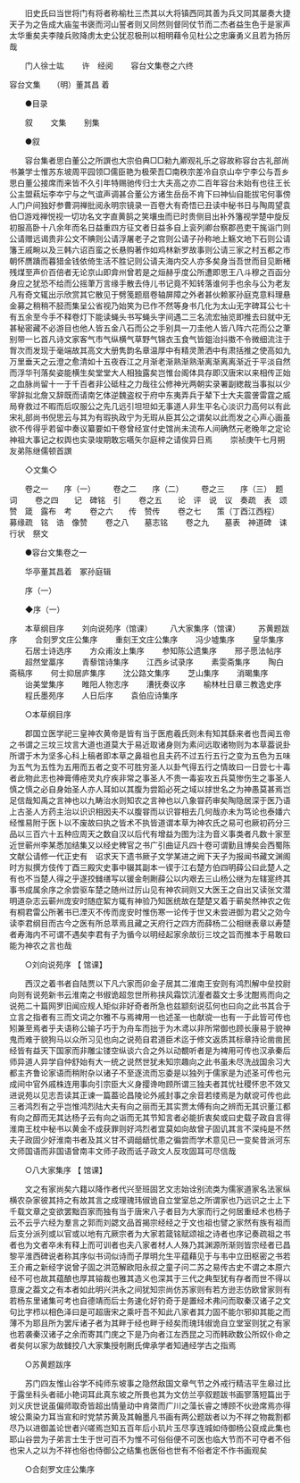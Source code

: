 <!-- { "loadSidebar": true } -->
　　旧史氏曰当世将门有将者称榆杜三杰其以大将镇西同其善为兵又同其屡奏大捷天子为之告成大庙玺书褒而河山誓者则又同然则督同仗节而二杰者益生色于是家声太华重矣夫李陵兵败降虏太史公犹忍极刑以相明藉令见杜公之忠廉勇义且若为扬厉哉 

　　门人徐士竑 
　　许　经阅 
　　容台文集卷之六终












容台文集　　（明）董其昌 着 

　　●目录 

　　叙 
　　文集 
　　别集 

　　●叙 

　　容台集者思白董公之所譔也大宗伯典□□勑九卿观礼乐之容故称容台古礼部尚书兼学士惟苏东坡周平园领□儒臣艳为极荣吾□南秩宗差冷自京山夲宁李公与吾乡思白董公接席而来皆不久引年特赐驰传归士大夫高之亦二百年容台未始有也往王长公主盟萟坛李夲宁与之气谊声调甚合董公方诸生岳岳不肯下曰神仙自能拔宅何事傍人门户间独好参曹洞禅批阅永明宗镜录一百卷大有奇悟已丑读中秘书日与陶周望袁伯□游戏禅悦视一切功名文字直黄鹄之笑壤虫而已时贵侧目出补外籓视学楚中旋反初服高卧十八余年而名日益重四方征文者日益多自上衮列卿台察郡邑吏干旄诣门则公请赠远谒贵非公文不賟则公请浮屠老子之宫则公请子孙称地上觞文地下石则公请籓王戚畹以及三韩六诏百蛮之长悬购著作如鸡林新罗故事则公请三家之村五都之市朝怀赝蹪而暮猎金钱依倚生活不胜记则公请夫海内交人亦多矣身当吾世而目见断楮残煤至声价百倍者无论京山即弇州曾若是之烜赫乎度公所遭即思王八斗穆之百函分身应之犹恐不给而公摇茟万言缘手散去侍儿书记竟不知转落谁何手也余与公为老友凡有奇文辄出示欣赏其它散见于劈笺题扇卷轴屏障之外者甚伙赖冢孙庭克意料理悬金募之稍稍不胫而集呈公省视乃始笑为已作不然等身书几化为太山无字碑耳公七十有五余至今手不释卷灯下能读蝇头书写蝇头字间遇二三名流宏抽览即推去曰就中无甚秘密藏不必游目也他人皆五金八石而公之手别具一刀圭他人皆八阵六花而公之茟别带一匕首凡诗文家客气市气纵横气草野气锦衣玉食气皆鉏治抖擞不令微细流注于胷次而发现于毫端故其高文大册隽韵名章温厚中有精灵萧洒中有肃括推之使高如九万里垂天之云澄之愈清如十五夜吞江之月渐老渐熟渐熟渐离渐离离渐近于平淡自然而浮华刊落矣姿能横生矣堂堂大人相独露矣岂惟台阁体具存即汉唐宋以来相传正始之血脉尚留十一于千百者非公砥柱之力哉往公修神光两朝实录署副緫裁当事拟以少宰辞拟北詹又辞既而请南乞体逆魏盗权于府中东夷弄兵于辇下士大夫震詟雷霆之威局脊救过不暇而后叹服公之先几远引坦坦如无事道人非生平名心淡识力高何以有此宋礼部尚书倪思云与其为有瑕执政宁为无瑕从臣其公之谓矣以此而发之心声心画虽欲不传得乎若留中奏议纂要如干卷曾经宣付史馆尚未流布人间确然元老晚年之定论神祖大事记之权舆也实录竣期敢忘嚆矢尔庭梓之请俟异日焉 
　　崇祯庚午七月朔友弟陈继儒顿首譔 

　　◇文集◇ 

　　卷之一　　序（一） 
　　卷之二　　序（二） 
　　卷之三　　序（三）　题词 
　　卷之四　　记　碑铭　引 
　　卷之五　　论　评　说　议　奏疏　表　颂　赞　箴　露布　考 
　　卷之六　　传　赞传 
　　卷之七　　策（丁酉江西程）　募缘疏　铭　诰　像赞 
　　卷之八　　墓志铭 
　　卷之九　　墓表　神道碑　诔　行状　祭文 

　　●容台文集卷之一 

　　华亭董其昌着　冢孙庭辑 

　　序（一） 

　　◆序（一） 

　　本草纲目序 
　　刘向说苑序（馆课） 
　　八大家集序（馆课） 
　　苏黄题跋序 
　　合刻罗文庄公集序 
　　重刻王文庄公集序 
　　冯少墟集序 
　　皇华集序 
　　石居士诗选序 
　　方众甫汝上集序 
　　参知陈公遗集序 
　　邢子愿法帖序 
　　超然堂藁序 
　　青藜馆诗集序 
　　江西乡试录序 
　　素雯斋集序 
　　陶白斋稿序 
　　何士抑居庐集序 
　　沈公路文集序 
　　芝山集序 
　　消暍集序 
　　诒美堂集序 
　　睢阳人物志序 
　　漕抚奏议序 
　　榆林杜日章三教逸史序 
　　程氏墨苑序 
　　人日后序 
　　袁伯应诗集序 

　　○本草纲目序 

　　郡国立医学祀三皇神农黄帝是皆有当于医庖羲氏则未有知其繇来者也吾闻五帝之书谓之三坟三坟言大道也道莫大于易近取诸身则为素问远取诸物则为本草葢说卦所谓于木为坚多心科上稿者即本草之鼻祖也且夫药不过五行五行之变为五色为五味为五气为五性为五用而五者之变不可胜穷圣人以卦气得五行之情故曰一日尝七十毒者此物此志也神膏傅疮灵丸疗疾非常之事圣人不贵一毒妄攻五兵莫惨伤生之事圣人慎之慎之必自身始圣人亦人耳如以其腹为尝蹈必死之域以捄世名之为神愚莫甚焉岂足信哉知禹之言神也以九畴治水则知农之言神也以八象甞药审矣陶隐居深于医乃语上古圣人方药主治以识识相因夫不以腹甞而以识甞相去几何哉亦未为笃论也泰嬏六经惟易附于医卜以不废故曰执之皆术不执皆道谓本草为神农氏之易可也厥初药分三品以三百六十五种应周天之数自汉以后代有增益为图为注为音义事类者凡数十家至近世蕲州李某悉加结集又以经史稗官之书广引曲证凡四十卷可谓勤且博矣会西蜀陈文献公请修一代正史有　诏求天下遗书厥子文学某进之阙下天子为报闻书藏文渊阁时方拟撰方伎传丁酉三殿灾史事中辍其副本一锲于江右楚方伯四明薛公曰此楚人之有也不当楚人得之乎遂挍雠缮写以锾金剞劂薛公以内艰去三山杨公继为左辖寔终其事书成属余序之余尝驱车楚之随州过厉山见有神农祠则又大医王之自出又读张文潜明道杂志云蕲州庞安时随症絜方辄有神验乃知医统故在楚楚又着于蕲矣然神农之佐有桐君雷公所著书已湮灭不传而庞安时惟伤寒一论传于世又未尝进御为君父之効今读李君纲目而古今之医有所总萃焉且藏之天府行之四方而薛杨二公相继表章以寿楚者寿海内不可谓不遇矣李君有子为循今以明经起家余故衍三坟之旨而推本于易敢曰能为神农之言也哉 

　　○刘向说苑序 【 馆课】 

　　西汉之着书者自陆贾以下凡六家而卯金子居其二淮南王安则有鸿烈解中垒挍尉向则有说苑新书云淮南之书俶诡超忽世所称挟风霜饮沆瀣者葢文士多沈酣焉而向之说苑二十篇网罗旧闻应规人矩似非好奇者所急也兹颛刻说苰何也曰向之此书其合于立言之指者有三而文词之尔雅不与焉裨用一也述圣一也献谠一也有一于此皆可传也矧兼至焉者乎夫语称公输子巧于为舟车而拙于为木鸢以非所常御也顾长康易于貌神鬼而难于貌狗马以众所习见也向之说苑自君道臣术迄于修文返质其标章持论凿凿民经皆有益天下国家而非雕尘镂空纵谈六合之外以动覩听者是为裨用可传也汉承秦后师异道人异学自仲舒始有大一统之说然世犹未知宗趣向之此书虽未尽洗战国余习大都主齐鲁论家语而稍附杂以诸子不至逐流而忘委是以独列于儒家是为述圣可传也元成间中官外戚株连用事向引宗臣大义身撄谗吻顾所谓三独夫者其忧社稷怀忠不效又进说苑以见志吾读其正谏一篇葢论昌陵论外戚封事之余音若缕焉是为献谠可传也此三者鸿烈有之乎岂惟鸿烈陆大夫有向之丽而无其实贾太傅有向之辨而无其识董江都有向之醇而无其达杨子云有向之诣而无其节知言者必能折衷矣或曰史载子政自言得淮南王枕中秘书以黄金不成获罪则好鸿烈者宜莫如向故曾子固讥其言不深纯是不然夫子政固少好淮南书者及其义甘不调龃龉忧患之徧尝而学术意见已一变矣昔派河东文师国语而非国语曾南丰文师子政而诋子政文人反攻固耳可尽信哉 

　　○八大家集序 【 馆课】 

　　文之有家尚矣六籍以降作者代兴至班固艺文志始诠别流类为儒家道家名法家纵横农杂家彼其持之有故其言之成理瑰玮俶诡自立堂室总之所谓家也乃远识之士上下千载文章之变欲罢黜百家而独有当于唐宋八子者目为大家而行之何居重经术也杨子云不云乎六经为羣言之郭而刘勰文品首揭宗经经之于文也祖也譬之家然有族有祖而后支分派列或以官或以地有亢厥宗者为大家若箴铭赋颂祖之诗者也序记奏疏祖之书者也为文者卒未有释上而可训者也夫八家者材人人殊乃其渊源所渐则皆宗经者已昌黎平淮西碑说者称其序似书词似诗而子厚明允生平蕴藉见于与韦中立田枢密之书若王介甫之新经字说曾子固之洪范解欧阳永叔之童子问二苏之易传古史不谓之本原六经不可也故其蕴酿也厚其镕裁也雅其造义也深其于三代之典型犹有存者而世不得以意废之葢文之有本者如此明兴洪永之间犹知宗尚仿苏家则有若方逊志仿欧曾家则有若杨东里诸集可考也自德靖而后士务速化好钓奇于是置经术弗问而取秦汉诸子之文句比字栉以相色泽曰是可超唐宋之乘吁吾不知此八家者其力固不能尔邪抑其能之而薄不为耶且所为罢斥诸子者为其畔于经也畔于经矣而瑰玮俶诡自立堂室则犹之有家也若袭秦汉诸子之余而寄其门庑之下是乃向者江左西昆之习而韩欧数公所奴仆命之者矣何以家为故雠挍八大家集授剞劂氏俾承学者知通经学古之指焉 

　　○苏黄题跋序 

　　苏门四友惟山谷学不纯师东坡事之隐然敌国文章气节之外戒行精洁平生皋过比于露坐科头者祗小艳词耳此真东坡之所畏也其为文仿兰亭叙题跋书画寥落短篇出于刘义庆世说虽偏师取奇皆超出情量动中肯綮而广川之藻长睿之博顾不伙逊席焉亦得坡公熏染力耳当宣和时党禁苏黄及其翰墨凡书画有两公题跋者以为不祥之物裁割都尽乃以进御盖论世者兴嗟焉岂知五百年后小玑片玉尽享连城如侍御杨公裒成此集也耶山谷尝为子弟言士生于世可百不为惟不可俗俗便不可医也临大节而不可夺者不俗也宋人之以为不祥也俗也侍御公之结集也医俗也世有不俗者定不作书画观矣 

　　○合刻罗文庄公集序 

